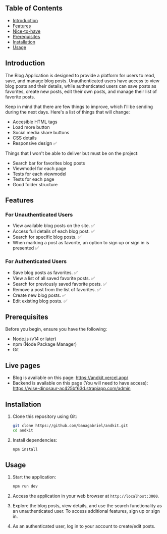 ## Table of Contents

- [Introduction](#introduction)
- [Features](#features)
- [Nice-to-have](#nice-to-have)
- [Prerequisites](#prerequisites)
- [Installation](#installation)
- [Usage](#usage)

## Introduction

The Blog Application is designed to provide a platform for users to read, save, and manage blog posts. Unauthenticated users have access to view blog posts and their details, while authenticated users can save posts as favorites, create new posts, edit their own posts, and manage their list of favorite posts.

Keep in mind that there are few things to improve, which I'll be sending during the next
days. Here's a list of things that will change:
- Accesible HTML tags
- Load more button
- Social media share buttons
- CSS details
- Responsive design :white_check_mark:

Things that I won't be able to deliver but must be on the project:
- Search bar for favorites blog posts
- Viewmodel for each page
- Tests for each viewmodel
- Tests for each page
- Good folder structure

## Features

### For Unauthenticated Users

- View available blog posts on the site. :white_check_mark:
- Access full details of each blog post. :white_check_mark:
- Search for specific blog posts. :white_check_mark:
- When marking a post as favorite, an option to sign up or sign in is presented :white_check_mark:

### For Authenticated Users

- Save blog posts as favorites. :white_check_mark:
- View a list of all saved favorite posts. :white_check_mark:
- Search for previously saved favorite posts. :white_check_mark:
- Remove a post from the list of favorites. :white_check_mark:
- Create new blog posts. :white_check_mark:
- Edit existing blog posts. :white_check_mark:

## Prerequisites

Before you begin, ensure you have the following:

- Node.js (v14 or later)
- npm (Node Package Manager)
- Git

## Live pages
- Blog is available on this page: https://andkit.vercel.app/
- Backend is available on this page (You will need to have access): https://wise-dinosaur-ac425bf63d.strapiapp.com/admin

## Installation

1. Clone this repository using Git:

   ```bash
   git clone https://github.com/banagabriel/andkit.git
   cd andkit
   ```

2. Install dependencies:

   ```bash
   npm install
   ```

## Usage

1. Start the application:

   ```bash
   npm run dev
   ```

2. Access the application in your web browser at `http://localhost:3000`.

3. Explore the blog posts, view details, and use the search functionality as an unauthenticated user. To access additional features, sign up or sign in.

4. As an authenticated user, log in to your account to create/edit posts.

